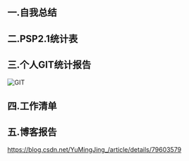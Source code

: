 ## 一.自我总结

## 二.PSP2.1统计表

## 三.个人GIT统计报告
![GIT][1]

 [1]: https://github.com/team-work-GuangZhou/Guangzhou/blob/master/assets/img/15331382-contribute.PNG

## 四.工作清单

## 五.博客报告
https://blog.csdn.net/YuMingJing_/article/details/79603579
